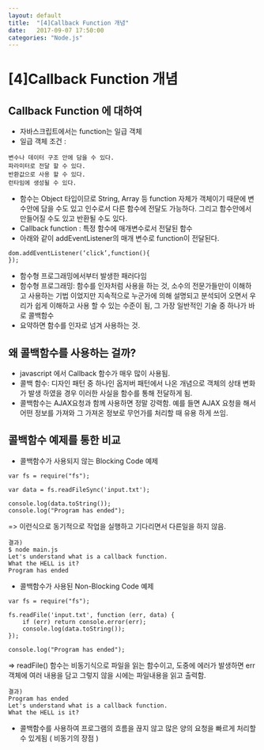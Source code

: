 ```yaml
---
layout: default
title:  "[4]Callback Function 개념"
date:   2017-09-07 17:50:00
categories: "Node.js"
---
```




# [4]Callback Function 개념

## Callback Function 에 대하여
* 자바스크립트에서는 function는 일급 객체
* 일급 객체 조건 :
```
변수나 데이터 구조 안에 담을 수 있다.
파라미터로 전달 할 수 있다.
반환값으로 사용 할 수 있다.
런타임에 생성될 수 있다.
```
* 함수는 Object 타입이므로 String, Array 등 function 자체가 객체이기 때문에 변수안에 담을 수도 있고 인수로서 다른 함수에 전달도 가능하다. 그리고 함수안에서 만들어질 수도 있고 반환될 수도 있다.
* Callback function : 특정 함수에 매개변수로서 전달된 함수
* 아래와 같이 addEventListener의 매개 변수로 function이 전달된다.
```
dom.addEventListener(‘click’,function(){
});
```
* 함수형 프로그래밍에서부터 발생한 패러다임
* 함수형 프로그래밍: 함수를 인자처럼 사용을 하는 것, 소수의 전문가들만이 이해하고 사용하는 기법 이었지만 지속적으로 누군가에 의해 설명되고 분석되어 오면서 우리가 쉽게 이해하고 사용 할 수 있는 수준이 됨, 그 가장 일반적인 기술 중 하나가 바로 콜백함수
* 요약하면 함수를 인자로 넘겨 사용하는 것.

## 왜 콜백함수를 사용하는 걸까?
* javascript 에서 Callback 함수가 매우 많이 사용됨.
* 콜백 함수: 디자인 패턴 중 하나인 옵저버 패턴에서 나온 개념으로 객체의 상태 변화가 발생 하였을 경우 이러한 사실을 함수를 통해 전달하게 됨.
* 콜백함수는 AJAX요청과 함께 사용하면 정말 강력함. 예를 들면 AJAX 요청을 해서 어떤 정보를 가져와 그 가져온 정보로 무언가를 처리할 때 유용 하게 쓰임.

## 콜백함수 예제를 통한 비교
* 콜백함수가 사용되지 않는 Blocking Code 예제
```
var fs = require("fs");

var data = fs.readFileSync('input.txt');

console.log(data.toString());
console.log("Program has ended");
```
=> 이런식으로 동기적으로 작업을 실행하고 기다리면서 다른일을 하지 않음.

```
결과)
$ node main.js
Let's understand what is a callback function.
What the HELL is it?
Program has ended
```


* 콜백함수가 사용된 Non-Blocking Code 예제
```
var fs = require("fs");

fs.readFile('input.txt', function (err, data) {
    if (err) return console.error(err);
    console.log(data.toString());
});

console.log("Program has ended");
```
=>  readFile() 함수는 비동기식으로 파일을 읽는 함수이고, 도중에 에러가 발생하면 err 객체에 여러 내용을 담고 그렇지 않을 시에는 파일내용을 읽고 출력함.
```
결과)
Program has ended
Let's understand what is a callback function.
What the HELL is it?
```
* 콜백함수를 사용하여 프로그램의 흐름을 끊지 않고 많은 양의 요청을 빠르게 처리할 수 있게됨 ( 비동기의 장점 )

